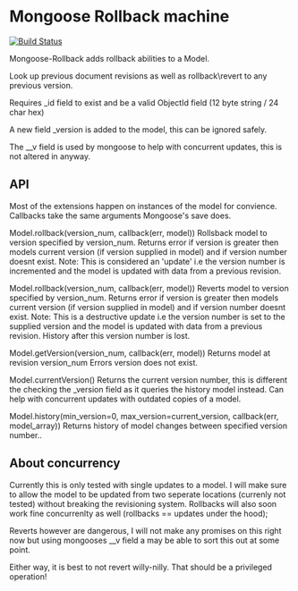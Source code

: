 Mongoose Rollback machine 
=========================

[![Build Status](https://travis-ci.org/Snkz/mongoose-rollback.svg?branch=master)](https://travis-ci.org/Snkz/mongoose-rollback)

Mongoose-Rollback adds rollback abilities to a Model.

Look up previous document revisions as well as rollback\revert to any previous version.

Requires \_id field to exist and be a valid ObjectId field (12 byte string / 24 char hex)

A new field \_version is added to the model, this can be ignored safely. 

The \_\_v field is used by mongoose to help with concurrent updates, this is not altered in anyway.

## API

Most of the extensions happen on instances of the model for convience.
Callbacks take the same arguments Mongoose's save does.

Model.rollback(version_num, callback(err, model))
Rollsback model to version specified by version_num. Returns error if version is greater then models current version (if version supplied in model) and if version number doesnt exist. Note: This is considered an 'update' i.e the version number is incremented and the model is updated with data from a previous revision.

Model.rollback(version_num, callback(err, model))
Reverts model to version specified by version_num. Returns error if version is greater then models current version (if version supplied in model) and if version number doesnt exist. Note: This is a destructive update  i.e the version number is set to the supplied version  and the model is updated with data from a previous revision. History after this version number is lost.

Model.getVersion(version_num, callback(err, model))
Returns model at revision version_num Errors version does not exist.

Model.currentVersion() 
Returns the current version number, this is different the checking the \_version field as it queries the history model instead. Can help with concurrent updates with outdated copies of a model.


Model.history(min_version=0, max_version=current_version, callback(err, model_array))
Returns history of model changes between specified version number..


## About concurrency

Currently this is only tested with single updates to a model. I will make sure to allow the model to be updated from two seperate locations (currenly not tested) without breaking the revisioning system. Rollbacks will also soon work fine concurrenlty as well (rollbacks == updates under the hood);

Reverts however are dangerous, I will not make any promises on this right now but using mongooses \_\_v field a may be able to sort this out at some point.

Either way, it is best to not revert willy-nilly. That should be a privileged operation!

